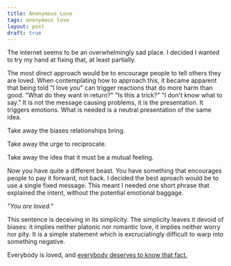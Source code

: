 ```yaml
---
title: Anonymous Love
tags: anonymous love
layout: post
draft: true
---
```


The internet seems to be an overwhelmingly sad place. I decided I wanted to try my hand at fixing that, at least partially.

The most direct approach would be to encourage people to tell others they are loved. When contemplating how to approach this, it became apparent that being told "I love you" can trigger reactions that do more harm than good. "What do they want in return?" "Is this a trick?" "I don't know what to say." It is not the message causing problems, it is the presentation. It triggers emotions. What is needed is a neutral presentation of the same idea.

Take away the biases relationships bring.

Take away the urge to reciprocate.

Take away the idea that it must be a mutual feeling.

Now you have quite a different beast. You have something that encourages people to pay it forward, not back. I decided the best aproach would be to use a single fixed message. This meant I needed one short phrase that explained the intent, without the potential emotional baggage.

_"You are loved."_

This sentence is deceiving in its simplicity. The simplicity leaves it devoid of biases: it implies neither platonic nor romantic love, it implies neither worry nor pity. It is a simple statement which is excruciatingly difficult to warp into something negative.

Everybody is loved, and <a href="https://anonymous-love.com">everybody deserves to know that fact.</a>

